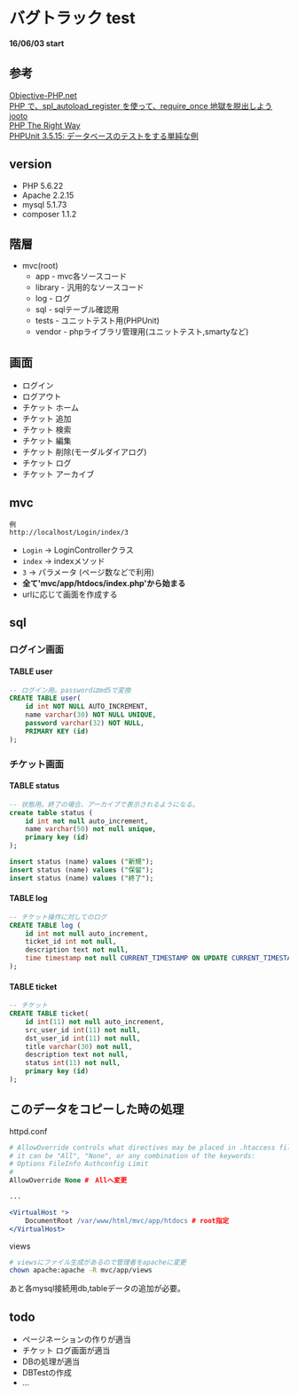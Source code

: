 
# バグトラック test
__16/06/03 start__

## 参考
[Objective-PHP.net](http://www.objective-php.net/)  
[PHP で、spl_autoload_register を使って、require_once 地獄を脱出しよう](http://qiita.com/misogi@github/items/8d02f2eac9a91b4e6215)  
[jooto](https://www.jooto.com/)  
[PHP The Right Way](http://ja.phptherightway.com/)  
[PHPUnit 3.5.15: データベースのテストをする単純な例](https://gist.github.com/nissuk/1192791)  

## version
- PHP 5.6.22
- Apache 2.2.15
- mysql 5.1.73
- composer 1.1.2

## 階層
- mvc(root)
    - app               - mvc各ソースコード
    - library           - 汎用的なソースコード
    - log               - ログ
    - sql               - sqlテーブル確認用
    - tests         - ユニットテスト用(PHPUnit)
    - vendor        - phpライブラリ管理用(ユニットテスト,smartyなど)
    

## 画面
- ログイン
- ログアウト
- チケット ホーム
- チケット 追加
- チケット 検索
- チケット 編集
- チケット 削除(モーダルダイアログ)
- チケット ログ
- チケット アーカイブ


## mvc
```
例
http://localhost/Login/index/3
```
- `Login` -> LoginControllerクラス  
- `index` -> indexメソッド  
- `3` -> パラメータ (ページ数などで利用)  
- __全て'mvc/app/htdocs/index.php'から始まる__  
- urlに応じて画面を作成する


## sql

### ログイン画面

#### TABLE user
```sql
-- ログイン用。passwordはmd5で変換
CREATE TABLE user(
    id int NOT NULL AUTO_INCREMENT,
    name varchar(30) NOT NULL UNIQUE,
    password varchar(32) NOT NULL,
    PRIMARY KEY (id)
);
```

### チケット画面

#### TABLE status
```sql
-- 状態用。終了の場合、アーカイブで表示されるようになる。
create table status (
    id int not null auto_increment,
    name varchar(50) not null unique,
    primary key (id)
);

insert status (name) values ("新規");
insert status (name) values ("保留");
insert status (name) values ("終了");
```

#### TABLE log
```sql
-- チケット操作に対してのログ
CREATE TABLE log (
    id int not null auto_increment,
    ticket_id int not null,
    description text not null,
    time timestamp not null CURRENT_TIMESTAMP ON UPDATE CURRENT_TIMESTAMP
);
```

#### TABLE ticket
```sql
-- チケット
CREATE TABLE ticket(
    id int(11) not null auto_increment,
    src_user_id int(11) not null,
    dst_user_id int(11) not null,
    title varchar(30) not null,
    description text not null,
    status int(11) not null,
    primary key (id)
);
```

## このデータをコピーした時の処理
httpd.conf
```apache
# AllowOverride controls what directives may be placed in .htaccess files.
# it can be "All", "None", or any combination of the keywords:
# Options FileInfo Authconfig Limit
#
AllowOverride None #　Allへ変更

...

<VirtualHost *>
    DocumentRoot /var/www/html/mvc/app/htdocs # root指定
</VirtualHost>
```

views
```bash
# viewsにファイル生成があるので管理者をapacheに変更
chown apache:apache -R mvc/app/views
```
あと各mysql接続用db,tableデータの追加が必要。


## todo
- ページネーションの作りが適当
- チケット ログ画面が適当
- DBの処理が適当
- DBTestの作成
- ...